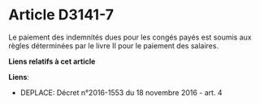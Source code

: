 # Article D3141-7

Le paiement des indemnités dues pour les congés payés est soumis aux règles déterminées par le livre II pour le paiement des
salaires.

**Liens relatifs à cet article**

**Liens**:

  - DEPLACE: Décret n°2016-1553 du 18 novembre 2016 - art. 4

